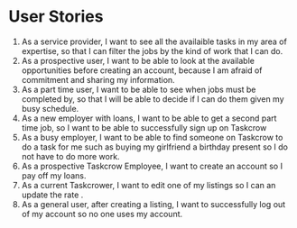 # User Stories

1. As a service provider, I want to see all the availaible tasks in my area of expertise, so that I can filter the jobs by the kind of work that I can do.
2. As a prospective user, I want to be able to look at the available opportunities before creating an account, because I am afraid of commitment and sharing my information.
3. As a part time user, I want to be able to see when jobs must be completed by, so that I will be able to decide if I can do them given my busy schedule.
4. As a new employer with loans, I want to be able to get a second part time job, so I want to be able to successfully sign up on Taskcrow
6. As a busy employer, I want to be able to find someone on Taskcrow to do a task for me such as buying my girlfriend a birthday present so I do not have to do more work.  
7. As a prospective Taskcrow Employee, I want to create an account so I pay off my loans. 
8. As a current Taskcrower, I want to edit one of my listings so I can an update the rate . 
9. As a general user, after creating a listing, I want to successfully log out of my account so no one uses my account.

